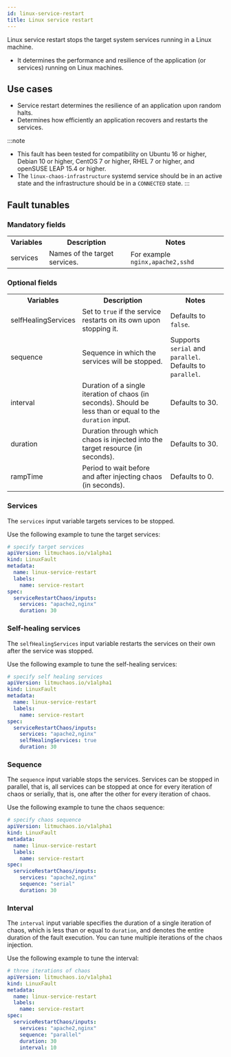 ```yaml
---
id: linux-service-restart
title: Linux service restart
---
```

Linux service restart stops the target system services running in a Linux machine.
- It determines the performance and resilience of the application (or services) running on Linux machines.

## Use cases
- Service restart determines the resilience of an application upon random halts.
- Determines how efficiently an application recovers and restarts the services.

:::note
- This fault has been tested for compatibility on Ubuntu 16 or higher, Debian 10 or higher, CentOS 7 or higher, RHEL 7 or higher, and openSUSE LEAP 15.4 or higher.
- The `linux-chaos-infrastructure` systemd service should be in an active state and the infrastructure should be in a `CONNECTED` state.
:::

## Fault tunables
<h3>Mandatory fields</h3>
<table>
  <tr>
    <th> Variables </th>
    <th> Description </th>
    <th> Notes </th>
  </tr>
  <tr>
    <td> services </td>
    <td> Names of the target services. </td>
    <td> For example <code>nginx,apache2,sshd</code> </td>
  </tr>
</table>
<h3>Optional fields</h3>
<table>
  <tr>
    <th> Variables </th>
    <th> Description </th>
    <th> Notes </th>
  </tr>
  <tr>
    <td> selfHealingServices </td>
    <td> Set to <code>true</code> if the service restarts on its own upon stopping it. </td>
    <td> Defaults to <code>false</code>. </td>
  </tr>
  <tr>
    <td> sequence </td>
    <td> Sequence in which the services will be stopped. </td>
    <td> Supports <code>serial</code> and <code>parallel</code>. Defaults to <code>parallel</code>. </td>
  </tr>
  <tr>
    <td> interval </td>
    <td> Duration of a single iteration of chaos (in seconds). Should be less than or equal to the <code>duration</code> input. </td>
    <td> Defaults to 30. </td>
  </tr>
  <tr>
    <td> duration </td>
    <td> Duration through which chaos is injected into the target resource (in seconds). </td>
    <td> Defaults to 30. </td>
  </tr>
  <tr>
    <td> rampTime </td>
    <td> Period to wait before and after injecting chaos (in seconds). </td>
    <td> Defaults to 0. </td>
  </tr>
</table>

### Services

The `services` input variable targets services to be stopped.

Use the following example to tune the target services:

[embedmd]:# (./static/manifests/linux-service-restart/services.yaml yaml)
```yaml
# specify target services
apiVersion: litmuchaos.io/v1alpha1
kind: LinuxFault
metadata:
  name: linux-service-restart
  labels:
    name: service-restart
spec:
  serviceRestartChaos/inputs:
    services: "apache2,nginx"
    duration: 30
```

### Self-healing services

The `selfHealingServices` input variable restarts the services on their own after the service was stopped. 

Use the following example to tune the self-healing services:

[embedmd]:# (./static/manifests/linux-service-restart/self-healing-services.yaml yaml)
```yaml
# specify self healing services
apiVersion: litmuchaos.io/v1alpha1
kind: LinuxFault
metadata:
  name: linux-service-restart
  labels:
    name: service-restart
spec:
  serviceRestartChaos/inputs:
    services: "apache2,nginx"
    selfHealingServices: true
    duration: 30
```

### Sequence

The `sequence` input variable stops the services. Services can be stopped in parallel, that is, all services can be stopped at once for every iteration of chaos or serially, that is, one after the other for every iteration of chaos.

Use the following example to tune the chaos sequence:

[embedmd]:# (./static/manifests/linux-service-restart/sequence.yaml yaml)
```yaml
# specify chaos sequence
apiVersion: litmuchaos.io/v1alpha1
kind: LinuxFault
metadata:
  name: linux-service-restart
  labels:
    name: service-restart
spec:
  serviceRestartChaos/inputs:
    services: "apache2,nginx"
    sequence: "serial"
    duration: 30
```

### Interval

The `interval` input variable specifies the duration of a single iteration of chaos, which is less than or equal to `duration`, and denotes the entire duration of the fault execution. You can tune multiple iterations of the chaos injection.

Use the following example to tune the interval:

[embedmd]:# (./static/manifests/linux-service-restart/interval.yaml yaml)
```yaml
# three iterations of chaos
apiVersion: litmuchaos.io/v1alpha1
kind: LinuxFault
metadata:
  name: linux-service-restart
  labels:
    name: service-restart
spec:
  serviceRestartChaos/inputs:
    services: "apache2,nginx"
    sequence: "parallel"
    duration: 30
    interval: 10
```
